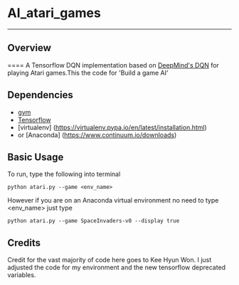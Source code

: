 # AI_atari_games
--- 
## Overview
====
A Tensorflow DQN implementation based on [DeepMind's DQN](https://storage.googleapis.com/deepmind-data/assets/papers/DeepMindNature14236Paper.pdf) for playing Atari games.This the code for 'Build a game AI'


## Dependencies
- [gym](https://gym.openai.com)
- [Tensorflow](https://www.tensorflow.org)
- [virtualenv] (https://virtualenv.pypa.io/en/latest/installation.html)
- or [Anaconda] (https://www.continuum.io/downloads)
 
## Basic Usage
To run, type the following into terminal

`python atari.py --game <env_name>`

However if you are on an Anaconda virtual environment no need to type <env_name> just type 

`python atari.py --game SpaceInvaders-v0 --display true`

## Credits
Credit for the vast majority of code here goes to Kee Hyun Won.  I just adjusted the code for my environment and the new 
tensorflow deprecated variables.


